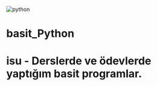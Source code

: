 ![python](https://assets.stickpng.com/images/5848152fcef1014c0b5e4967.png)
# basit_Python
# isu - Derslerde ve ödevlerde yaptığım basit programlar.
